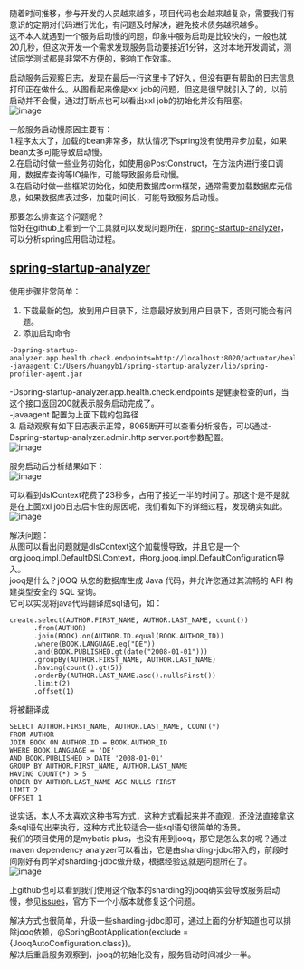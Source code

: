 随着时间推移，参与开发的人员越来越多，项目代码也会越来越复杂，需要我们有意识的定期对代码进行优化，有问题及时解决，避免技术债务越积越多。       
这不本人就遇到一个服务启动慢的问题，印象中服务启动是比较快的，一般也就20几秒，但这次开发一个需求发现服务启动要接近1分钟，这对本地开发调试，测试同学测试都是非常不方便的，影响工作效率。     

启动服务后观察日志，发现在最后一行这里卡了好久，但没有更有帮助的日志信息打印正在做什么。从图看起来像是xxl job的问题，但这是很早就引入了的，以前启动并不会慢，通过打断点也可以看出xxl job的初始化并没有阻塞。   
![image](1)  

一般服务启动慢原因主要有：  
1.程序太大了，加载的bean非常多，默认情况下spring没有使用异步加载，如果bean太多可能导致启动慢。  
2.在启动时做一些业务初始化，如使用@PostConstruct，在方法内进行接口调用，数据库查询等IO操作，可能导致服务启动慢。  
3.在启动时做一些框架初始化，如使用数据库orm框架，通常需要加载数据库元信息，如果数据库表过多，加载时间长，可能导致服务启动慢。   

那要怎么排查这个问题呢？   
恰好在github上看到一个工具就可以发现问题所在，[spring-startup-analyzer](https://github.com/linyimin0812/spring-startup-analyzer)，可以分析spring应用启动过程。   

## [spring-startup-analyzer](https://github.com/linyimin0812/spring-startup-analyzer)
使用步骤非常简单：     
1. 下载最新的包，放到用户目录下，注意最好放到用户目录下，否则可能会有问题。   
2. 添加启动命令   
```
-Dspring-startup-analyzer.app.health.check.endpoints=http://localhost:8020/actuator/health -javaagent:C:/Users/huangyb1/spring-startup-analyzer/lib/spring-profiler-agent.jar
```
-Dspring-startup-analyzer.app.health.check.endpoints 是健康检查的url，当这个接口返回200就表示服务启动完成了。   
-javaagent 配置为上面下载的包路径    
3. 启动观察有如下日志表示正常，8065断开可以查看分析报告，可以通过-Dspring-startup-analyzer.admin.http.server.port参数配置。       
![image](2)   

服务启动后分析结果如下：   
![image](3)    

可以看到dslContext花费了23秒多，占用了接近一半的时间了。那这个是不是就是在上面xxl job日志后卡住的原因呢，我们看如下的详细过程，发现确实如此。   
![image](4)    

解决问题：   
从图可以看出问题就是dlsContext这个加载慢导致，并且它是一个org.jooq.impl.DefaultDSLContext，由org.jooq.impl.DefaultConfiguration导入。   
jooq是什么？jOOQ 从您的数据库生成 Java 代码，并允许您通过其流畅的 API 构建类型安全的 SQL 查询。   
它可以实现将java代码翻译成sql语句，如：  
```
create.select(AUTHOR.FIRST_NAME, AUTHOR.LAST_NAME, count())
      .from(AUTHOR)
      .join(BOOK).on(AUTHOR.ID.equal(BOOK.AUTHOR_ID))
      .where(BOOK.LANGUAGE.eq("DE"))
      .and(BOOK.PUBLISHED.gt(date("2008-01-01")))
      .groupBy(AUTHOR.FIRST_NAME, AUTHOR.LAST_NAME)
      .having(count().gt(5))
      .orderBy(AUTHOR.LAST_NAME.asc().nullsFirst())
      .limit(2)
      .offset(1)
```
将被翻译成   
```
SELECT AUTHOR.FIRST_NAME, AUTHOR.LAST_NAME, COUNT(*)
FROM AUTHOR
JOIN BOOK ON AUTHOR.ID = BOOK.AUTHOR_ID
WHERE BOOK.LANGUAGE = 'DE'
AND BOOK.PUBLISHED > DATE '2008-01-01'
GROUP BY AUTHOR.FIRST_NAME, AUTHOR.LAST_NAME
HAVING COUNT(*) > 5
ORDER BY AUTHOR.LAST_NAME ASC NULLS FIRST
LIMIT 2
OFFSET 1
```

说实话，本人不太喜欢这种书写方式，这种方式看起来并不直观，还没法直接拿这条sql语句出来执行，这种方式比较适合一些sql语句很简单的场景。   
我们的项目使用的是mybatis plus，也没有用到jooq，那它是怎么来的呢？通过maven dependency analyzer可以看出，它是由sharding-jdbc带入的，前段时间刚好有同学对sharding-jdbc做升级，根据经验这就是问题所在了。  
![image](5)   

上github也可以看到我们使用这个版本的sharding的jooq确实会导致服务启动慢，参见[issues](https://github.com/apache/shardingsphere/issues/18653)，官方下一个小版本就修复这个问题。   

解决方式也很简单，升级一些sharding-jdbc即可，通过上面的分析知道也可以排除jooq依赖，@SpringBootApplication(exclude = {JooqAutoConfiguration.class})。     
解决后重启服务观察到，jooq的初始化没有，服务启动时间减少一半。   